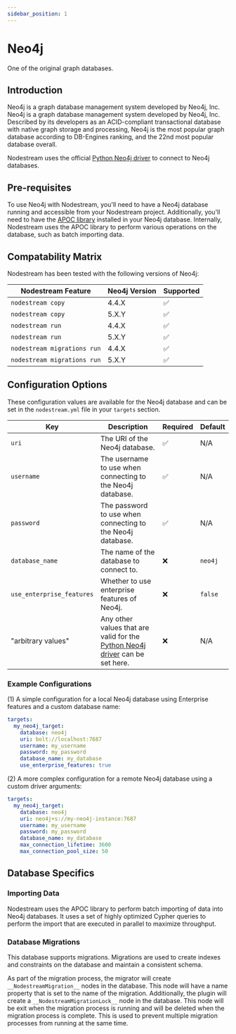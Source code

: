 ```yaml
---
sidebar_position: 1
---
```


# Neo4j
One of the original graph databases.

## Introduction

Neo4j is a graph database management system developed by Neo4j, Inc. 
Neo4j is a graph database management system developed by Neo4j, Inc. 
Described by its developers as an ACID-compliant transactional database with native graph storage and processing, Neo4j is the most popular graph database according to DB-Engines ranking, and the 22nd most popular database overall.

Nodestream uses the official [Python Neo4j driver](https://neo4j.com/docs/getting-started/languages-guides/neo4j-python/) to connect to Neo4j databases. 

## Pre-requisites

To use Neo4j with Nodestream, you'll need to have a Neo4j database running and accessible from your Nodestream project.
Additionally, you'll need to have the [APOC library](https://neo4j.com/labs/apoc/) installed in your Neo4j database.
Internally, Nodestream uses the APOC library to perform various operations on the database, such as batch importing data.

## Compatability Matrix

Nodestream has been tested with the following versions of Neo4j:

| Nodestream Feature          | Neo4j Version | Supported |
| --------------------------- | ------------- | --------- |
| `nodestream copy`           | 4.4.X         | ✅         |
| `nodestream copy`           | 5.X.Y         | ✅         |
| `nodestream run`            | 4.4.X         | ✅         |
| `nodestream run`            | 5.X.Y         | ✅         |
| `nodestream migrations run` | 4.4.X         | ✅         |
| `nodestream migrations run` | 5.X.Y         | ✅         |

## Configuration Options

These configuration values are available for the Neo4j database and can be set in the `nodestream.yml` file in your `targets` section.

| Key                       | Description                                                                                                                                           | Required | Default |
| ------------------------- | ----------------------------------------------------------------------------------------------------------------------------------------------------- | -------- | ------- |
| `uri`                     | The URI of the Neo4j database.                                                                                                                        | ✅        | N/A     |
| `username`                | The username to use when connecting to the Neo4j database.                                                                                            | ✅        | N/A     |
| `password`                | The password to use when connecting to the Neo4j database.                                                                                            | ✅        | N/A     |
| `database_name`           | The name of the database to connect to.                                                                                                               | ❌        | `neo4j` |
| `use_enterprise_features` | Whether to use enterprise features of Neo4j.                                                                                                          | ❌        | `false` |
| "arbitrary values"        | Any other values that are valid for the [Python Neo4j driver](https://neo4j.com/docs/getting-started/languages-guides/neo4j-python/) can be set here. | ❌        | N/A  |

### Example Configurations


(1) A simple configuration for a local Neo4j database using Enterprise features and a custom database name:
```yaml
targets:
  my_neo4j_target:
    database: neo4j
    uri: bolt://localhost:7687
    username: my_username
    password: my_password
    database_name: my_database
    use_enterprise_features: true
```

(2) A more complex configuration for a remote Neo4j database using a custom driver arguments:
```yaml
targets:
  my_neo4j_target:
    database: neo4j
    uri: neo4j+s://my-neo4j-instance:7687
    username: my_username
    password: my_password
    database_name: my_database
    max_connection_lifetime: 3600
    max_connection_pool_size: 50
```

## Database Specifics

### Importing Data

Nodestream uses the APOC library to perform batch importing of data into Neo4j databases.
It uses a set of highly optimized Cypher queries to perform the import that are executed in parallel to maximize throughput.

### Database Migrations

This database supports migrations. 
Migrations are used to create indexes and constraints on the database and maintain a consistent schema.

As part of the migration process, the migrator will create `__NodestreamMigration__` nodes in the database. 
This node will have a name property that is set to the name of the migration.
Additionally, the plugin will create a `__NodestreamMigrationLock__` node in the database. 
This node will be exit when the migration process is running and will be deleted when the migration process is complete. 
This is used to prevent multiple migration processes from running at the same time.
